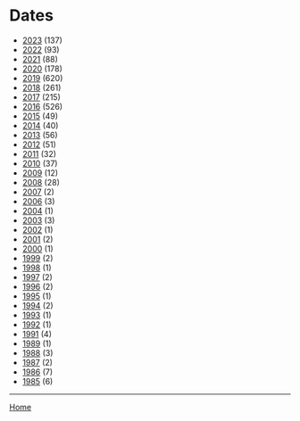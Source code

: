 # Dates

  * [2023](./2023/index.md) (137)
  * [2022](./2022/index.md) (93)
  * [2021](./2021/index.md) (88)
  * [2020](./2020/index.md) (178)
  * [2019](./2019/index.md) (620)
  * [2018](./2018/index.md) (261)
  * [2017](./2017/index.md) (215)
  * [2016](./2016/index.md) (526)
  * [2015](./2015/index.md) (49)
  * [2014](./2014/index.md) (40)
  * [2013](./2013/index.md) (56)
  * [2012](./2012/index.md) (51)
  * [2011](./2011/index.md) (32)
  * [2010](./2010/index.md) (37)
  * [2009](./2009/index.md) (12)
  * [2008](./2008/index.md) (28)
  * [2007](./2007/index.md) (2)
  * [2006](./2006/index.md) (3)
  * [2004](./2004/index.md) (1)
  * [2003](./2003/index.md) (3)
  * [2002](./2002/index.md) (1)
  * [2001](./2001/index.md) (2)
  * [2000](./2000/index.md) (1)
  * [1999](./1999/index.md) (2)
  * [1998](./1998/index.md) (1)
  * [1997](./1997/index.md) (2)
  * [1996](./1996/index.md) (2)
  * [1995](./1995/index.md) (1)
  * [1994](./1994/index.md) (2)
  * [1993](./1993/index.md) (1)
  * [1992](./1992/index.md) (1)
  * [1991](./1991/index.md) (4)
  * [1989](./1989/index.md) (1)
  * [1988](./1988/index.md) (3)
  * [1987](./1987/index.md) (2)
  * [1986](./1986/index.md) (7)
  * [1985](./1985/index.md) (6)

----

[Home](../index.md)
